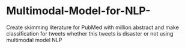 # Multimodal-Model-for-NLP-
Create skimming literature for PubMed with million abstract and make classification for tweets whether this tweets is disaster or not using multimodal model NLP
